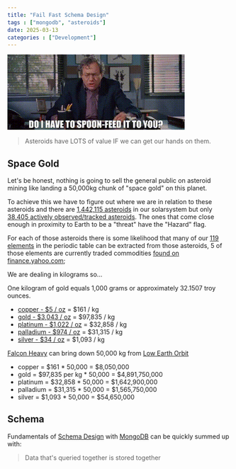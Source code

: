 ```yaml
---
title: "Fail Fast Schema Design"
tags : ["mongodb", "asteroids"]
date: 2025-03-13
categories : ["Development"]
---
```

![Lewis Black in "Accepted" 2006](/assets/img/spoonfeed.gif)

> Asteroids have LOTS of value IF we can get our hands on them.

## Space Gold
Let's be honest, nothing is going to sell the general public on asteroid mining like landing a 50,000kg chunk of "space gold" on this planet.

To achieve this we have to figure out where we are in relation to these asteroids and there are [1,442,115 asteroids](https://ssd.jpl.nasa.gov/tools/sbdb_query.html#!#results) in our solarsystem but only [38,405 actively observed/tracked asteroids](https://eyes.nasa.gov/apps/asteroids/#/home).  The ones that come close enough in proximity to Earth to be a "threat" have the "Hazard" flag. 

For each of those asteroids there is some likelihood that many of our [119 elements](https://ssd.jpl.nasa.gov/tools/sbdb_query.html#!#results) in the periodic table can be extracted from those asteroids, 5 of those elements are currently traded commodities [found on finance.yahoo.com](finance.yahoo.com);

We are dealing in kilograms so...

One kilogram of gold equals 1,000 grams or approximately 32.1507 troy ounces.

- [copper - $5 / oz](https://finance.yahoo.com/quote/HG%3DF/) = $161 / kg
- [gold - $3,043 / oz](https://finance.yahoo.com/quote/GC%3DF/) = $97,835 / kg
- [platinum - $1,022 / oz](https://finance.yahoo.com/quote/PL%3DF/) = $32,858 / kg
- [palladium - $974 / oz](https://finance.yahoo.com/quote/PA%3DF/) = $31,315 / kg
- [silver - $34 / oz](https://finance.yahoo.com/quote/SI%3DF/) = $1,093 / kg
<!--more-->

[Falcon Heavy](https://en.wikipedia.org/wiki/Falcon_Heavy) can bring down 50,000 kg from [Low Earth Orbit](https://en.wikipedia.org/wiki/Low_Earth_orbit)

- copper = $161 * 50,000 = $8,050,000
- gold = $97,835 per kg * 50,000 = $4,891,750,000
- platinum = $32,858 * 50,000 = $1,642,900,000
- palladium = $31,315 * 50,000 = $1,565,750,000
- silver = $1,093 * 50,000 = $54,650,000

## Schema
Fundamentals of [Schema Design](https://www.mongodb.com/developer/products/mongodb/mongodb-schema-design-best-practices/) with [MongoDB](https://learn.mongodb.com/) can be quickly summed up with: 

> Data that's queried together is stored together

